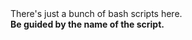 <body>
    <div class="message">
        There's just a bunch of bash scripts here.<br>
        <strong>Be guided by the name of the script.</strong>
    </div>
</body>
</html>

